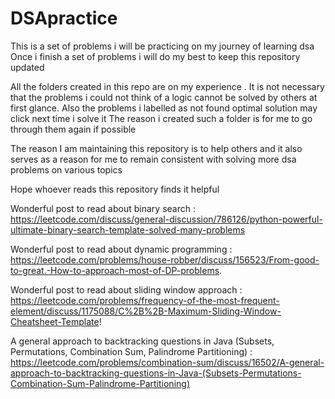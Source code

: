 # DSApractice
This is a set of problems i will be practicing on my journey of learning dsa
Once i finish a set of problems i will do my best to keep this repository updated

All the folders created in this repo are on my experience . It is not necessary that the problems i could not think of a logic cannot be solved by others at first glance.
Also the problems i labelled as not found optimal solution may click next time i solve it
The reason i created such a folder is for me to go through them again if possible

The reason I am maintaining this repository is to help others and it also serves as a reason for me to remain consistent with solving more dsa problems on various topics

Hope whoever reads this repository finds it helpful

Wonderful post to read about binary search : https://leetcode.com/discuss/general-discussion/786126/python-powerful-ultimate-binary-search-template-solved-many-problems

Wonderful post to read about dynamic programming : https://leetcode.com/problems/house-robber/discuss/156523/From-good-to-great.-How-to-approach-most-of-DP-problems.

Wonderful post to read about sliding window approach : https://leetcode.com/problems/frequency-of-the-most-frequent-element/discuss/1175088/C%2B%2B-Maximum-Sliding-Window-Cheatsheet-Template!

A general approach to backtracking questions in Java (Subsets, Permutations, Combination Sum, Palindrome Partitioning) : https://leetcode.com/problems/combination-sum/discuss/16502/A-general-approach-to-backtracking-questions-in-Java-(Subsets-Permutations-Combination-Sum-Palindrome-Partitioning)
